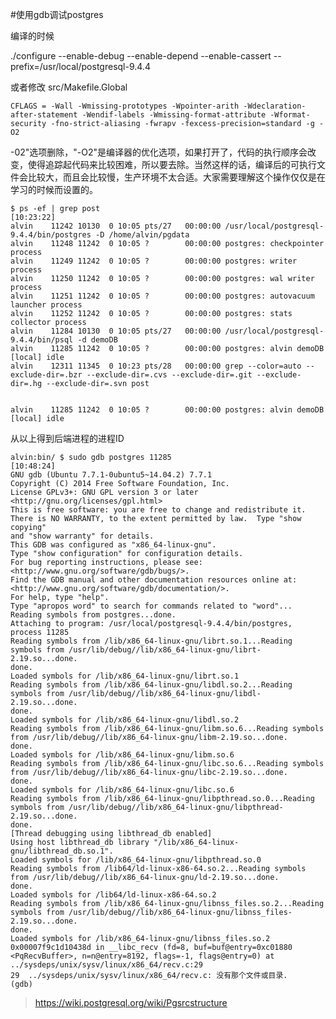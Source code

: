 #使用gdb调试postgres

编译的时候

./configure --enable-debug --enable-depend --enable-cassert --prefix=/usr/local/postgresql-9.4.4

或者修改
src/Makefile.Global

    CFLAGS = -Wall -Wmissing-prototypes -Wpointer-arith -Wdeclaration-after-statement -Wendif-labels -Wmissing-format-attribute -Wformat-security -fno-strict-aliasing -fwrapv -fexcess-precision=standard -g -O2

-02"选项删除，"-O2"是编译器的优化选项，如果打开了，代码的执行顺序会改变，使得追踪起代码来比较困难，所以要去除。当然这样的话，编译后的可执行文件会比较大，而且会比较慢，生产环境不太合适。大家需要理解这个操作仅仅是在学习的时候而设置的。


    $ ps -ef | grep post                                                                                                            [10:23:22]
    alvin    11242 10130  0 10:05 pts/27   00:00:00 /usr/local/postgresql-9.4.4/bin/postgres -D /home/alvin/pgdata
    alvin    11248 11242  0 10:05 ?        00:00:00 postgres: checkpointer process                                
    alvin    11249 11242  0 10:05 ?        00:00:00 postgres: writer process                                      
    alvin    11250 11242  0 10:05 ?        00:00:00 postgres: wal writer process                                  
    alvin    11251 11242  0 10:05 ?        00:00:00 postgres: autovacuum launcher process                         
    alvin    11252 11242  0 10:05 ?        00:00:00 postgres: stats collector process                             
    alvin    11284 10130  0 10:05 pts/27   00:00:00 /usr/local/postgresql-9.4.4/bin/psql -d demoDB
    alvin    11285 11242  0 10:05 ?        00:00:00 postgres: alvin demoDB [local] idle                           
    alvin    12311 11345  0 10:23 pts/28   00:00:00 grep --color=auto --exclude-dir=.bzr --exclude-dir=.cvs --exclude-dir=.git --exclude-dir=.hg --exclude-dir=.svn post


    alvin    11285 11242  0 10:05 ?        00:00:00 postgres: alvin demoDB [local] idle                           

从以上得到后端进程的进程ID

    alvin:bin/ $ sudo gdb postgres 11285                                                                                                                                 [10:48:24]
    GNU gdb (Ubuntu 7.7.1-0ubuntu5~14.04.2) 7.7.1
    Copyright (C) 2014 Free Software Foundation, Inc.
    License GPLv3+: GNU GPL version 3 or later <http://gnu.org/licenses/gpl.html>
    This is free software: you are free to change and redistribute it.
    There is NO WARRANTY, to the extent permitted by law.  Type "show copying"
    and "show warranty" for details.
    This GDB was configured as "x86_64-linux-gnu".
    Type "show configuration" for configuration details.
    For bug reporting instructions, please see:
    <http://www.gnu.org/software/gdb/bugs/>.
    Find the GDB manual and other documentation resources online at:
    <http://www.gnu.org/software/gdb/documentation/>.
    For help, type "help".
    Type "apropos word" to search for commands related to "word"...
    Reading symbols from postgres...done.
    Attaching to program: /usr/local/postgresql-9.4.4/bin/postgres, process 11285
    Reading symbols from /lib/x86_64-linux-gnu/librt.so.1...Reading symbols from /usr/lib/debug//lib/x86_64-linux-gnu/librt-2.19.so...done.
    done.
    Loaded symbols for /lib/x86_64-linux-gnu/librt.so.1
    Reading symbols from /lib/x86_64-linux-gnu/libdl.so.2...Reading symbols from /usr/lib/debug//lib/x86_64-linux-gnu/libdl-2.19.so...done.
    done.
    Loaded symbols for /lib/x86_64-linux-gnu/libdl.so.2
    Reading symbols from /lib/x86_64-linux-gnu/libm.so.6...Reading symbols from /usr/lib/debug//lib/x86_64-linux-gnu/libm-2.19.so...done.
    done.
    Loaded symbols for /lib/x86_64-linux-gnu/libm.so.6
    Reading symbols from /lib/x86_64-linux-gnu/libc.so.6...Reading symbols from /usr/lib/debug//lib/x86_64-linux-gnu/libc-2.19.so...done.
    done.
    Loaded symbols for /lib/x86_64-linux-gnu/libc.so.6
    Reading symbols from /lib/x86_64-linux-gnu/libpthread.so.0...Reading symbols from /usr/lib/debug//lib/x86_64-linux-gnu/libpthread-2.19.so...done.
    done.
    [Thread debugging using libthread_db enabled]
    Using host libthread_db library "/lib/x86_64-linux-gnu/libthread_db.so.1".
    Loaded symbols for /lib/x86_64-linux-gnu/libpthread.so.0
    Reading symbols from /lib64/ld-linux-x86-64.so.2...Reading symbols from /usr/lib/debug//lib/x86_64-linux-gnu/ld-2.19.so...done.
    done.
    Loaded symbols for /lib64/ld-linux-x86-64.so.2
    Reading symbols from /lib/x86_64-linux-gnu/libnss_files.so.2...Reading symbols from /usr/lib/debug//lib/x86_64-linux-gnu/libnss_files-2.19.so...done.
    done.
    Loaded symbols for /lib/x86_64-linux-gnu/libnss_files.so.2
    0x00007f9c1d10438d in __libc_recv (fd=8, buf=buf@entry=0xc01880 <PqRecvBuffer>, n=n@entry=8192, flags=-1, flags@entry=0) at ../sysdeps/unix/sysv/linux/x86_64/recv.c:29
    29  ../sysdeps/unix/sysv/linux/x86_64/recv.c: 没有那个文件或目录.
    (gdb) 



>https://wiki.postgresql.org/wiki/Pgsrcstructure
